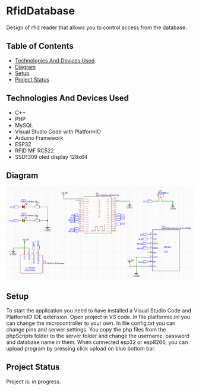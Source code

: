# RfidDatabase
Design of rfid reader that allows you to control access from the database.

## Table of Contents
* [Technologies And Devices Used](#technologies-and-devices-used)
* [Diagram](#diagram)
* [Setup](#setup)
* [Project Status](#project-status)
<!--
[Images](#images)
[Presentation](#presentation)
[Acknowledgements](#acknowledgements)
[Usage](#usage) 
-->

<!--
## Images
![Main View](./img/mainView.jpg)
![Main View 2](./img/mainView2.jpg)
-->

## Technologies And Devices Used
- C++
- PHP
- MySQL
- Visual Studio Code with PlatformIO
- Arduino Framework
- ESP32
- RFID MF RC522
- SSD1309 oled display 128x64

## Diagram
![Diagram](./diagram/diagram.png)

## Setup
To start the application you need to have installed a Visual Studio Code and PlatformIO IDE extension.
Open project in VS code.
In file platformio.ini you can change the microcontroller to your own.
In file config.txt you can change pins and serwer settings.
You copy the php files from the phpScripts folder to the server folder and change the username, password and database name in them.
When connected esp32 or esp8266, you can upload program by pressing click upload on blue bottom bar.

<!-- ## Usage -->

<!--
## Presentation
-->

## Project Status
Project is: in progress.

<!-- ## Acknowledgements -->


